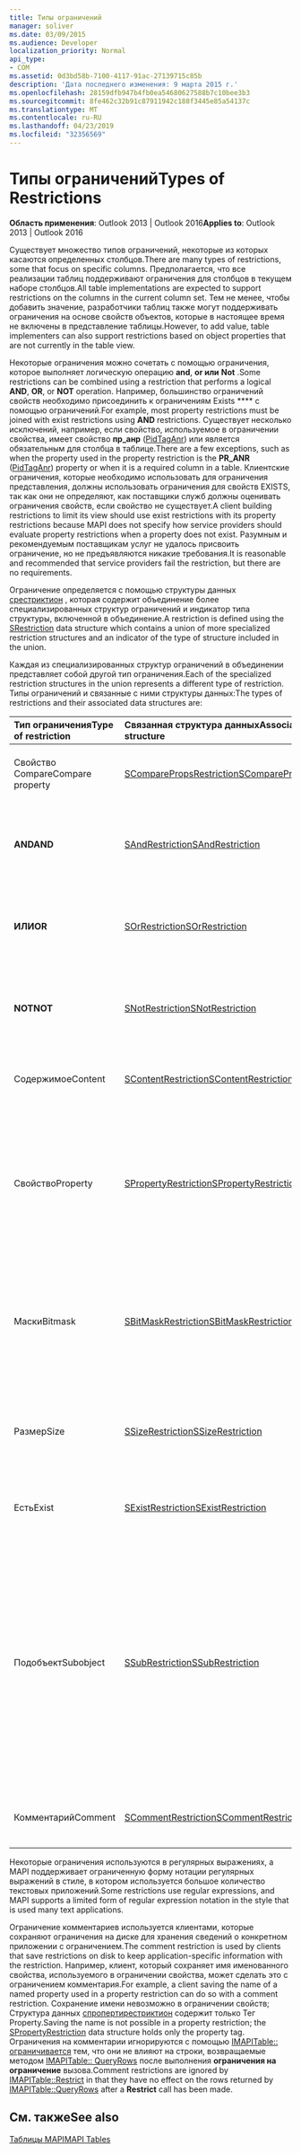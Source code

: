 ```yaml
---
title: Типы ограничений
manager: soliver
ms.date: 03/09/2015
ms.audience: Developer
localization_priority: Normal
api_type:
- COM
ms.assetid: 0d3bd58b-7100-4117-91ac-27139715c85b
description: 'Дата последнего изменения: 9 марта 2015 г.'
ms.openlocfilehash: 28159dfb947b4fb0ea54680627588b7c10bee3b3
ms.sourcegitcommit: 8fe462c32b91c87911942c188f3445e85a54137c
ms.translationtype: MT
ms.contentlocale: ru-RU
ms.lasthandoff: 04/23/2019
ms.locfileid: "32356569"
---
```

# <a name="types-of-restrictions"></a><span data-ttu-id="2a729-103">Типы ограничений</span><span class="sxs-lookup"><span data-stu-id="2a729-103">Types of Restrictions</span></span>

  
  
<span data-ttu-id="2a729-104">**Область применения**: Outlook 2013 | Outlook 2016</span><span class="sxs-lookup"><span data-stu-id="2a729-104">**Applies to**: Outlook 2013 | Outlook 2016</span></span> 
  
<span data-ttu-id="2a729-105">Существует множество типов ограничений, некоторые из которых касаются определенных столбцов.</span><span class="sxs-lookup"><span data-stu-id="2a729-105">There are many types of restrictions, some that focus on specific columns.</span></span> <span data-ttu-id="2a729-106">Предполагается, что все реализации таблиц поддерживают ограничения для столбцов в текущем наборе столбцов.</span><span class="sxs-lookup"><span data-stu-id="2a729-106">All table implementations are expected to support restrictions on the columns in the current column set.</span></span> <span data-ttu-id="2a729-107">Тем не менее, чтобы добавить значение, разработчики таблиц также могут поддерживать ограничения на основе свойств объектов, которые в настоящее время не включены в представление таблицы.</span><span class="sxs-lookup"><span data-stu-id="2a729-107">However, to add value, table implementers can also support restrictions based on object properties that are not currently in the table view.</span></span>
  
<span data-ttu-id="2a729-108">Некоторые ограничения можно сочетать с помощью ограничения, которое выполняет логическую операцию **and**, **or или** **Not** .</span><span class="sxs-lookup"><span data-stu-id="2a729-108">Some restrictions can be combined using a restriction that performs a logical **AND**, **OR**, or **NOT** operation.</span></span> <span data-ttu-id="2a729-109">Например, большинство ограничений свойств необходимо присоединить к ограничениям Exists \*\*\*\* с помощью ограничений.</span><span class="sxs-lookup"><span data-stu-id="2a729-109">For example, most property restrictions must be joined with exist restrictions using **AND** restrictions.</span></span> <span data-ttu-id="2a729-110">Существует несколько исключений, например, если свойство, используемое в ограничении свойства, имеет свойство **пр_анр** ([PidTagAnr](pidtaganr-canonical-property.md)) или является обязательным для столбца в таблице.</span><span class="sxs-lookup"><span data-stu-id="2a729-110">There are a few exceptions, such as when the property used in the property restriction is the **PR_ANR** ([PidTagAnr](pidtaganr-canonical-property.md)) property or when it is a required column in a table.</span></span> <span data-ttu-id="2a729-111">Клиентские ограничения, которые необходимо использовать для ограничения представления, должны использовать ограничения для свойств EXISTS, так как они не определяют, как поставщики служб должны оценивать ограничения свойств, если свойство не существует.</span><span class="sxs-lookup"><span data-stu-id="2a729-111">A client building restrictions to limit its view should use exist restrictions with its property restrictions because MAPI does not specify how service providers should evaluate property restrictions when a property does not exist.</span></span> <span data-ttu-id="2a729-112">Разумным и рекомендуемым поставщикам услуг не удалось присвоить ограничение, но не предъявляются никакие требования.</span><span class="sxs-lookup"><span data-stu-id="2a729-112">It is reasonable and recommended that service providers fail the restriction, but there are no requirements.</span></span> 
  
<span data-ttu-id="2a729-113">Ограничение определяется с помощью структуры данных [срестриктион](srestriction.md) , которая содержит объединение более специализированных структур ограничений и индикатор типа структуры, включенной в объединение.</span><span class="sxs-lookup"><span data-stu-id="2a729-113">A restriction is defined using the [SRestriction](srestriction.md) data structure which contains a union of more specialized restriction structures and an indicator of the type of structure included in the union.</span></span> 
  
<span data-ttu-id="2a729-114">Каждая из специализированных структур ограничений в объединении представляет собой другой тип ограничения.</span><span class="sxs-lookup"><span data-stu-id="2a729-114">Each of the specialized restriction structures in the union represents a different type of restriction.</span></span> <span data-ttu-id="2a729-115">Типы ограничений и связанные с ними структуры данных:</span><span class="sxs-lookup"><span data-stu-id="2a729-115">The types of restrictions and their associated data structures are:</span></span>
  
|<span data-ttu-id="2a729-116">**Тип ограничения**</span><span class="sxs-lookup"><span data-stu-id="2a729-116">**Type of restriction**</span></span>|<span data-ttu-id="2a729-117">**Связанная структура данных**</span><span class="sxs-lookup"><span data-stu-id="2a729-117">**Associated data structure**</span></span>|<span data-ttu-id="2a729-118">**Описание**</span><span class="sxs-lookup"><span data-stu-id="2a729-118">**Description**</span></span>|
|:-----|:-----|:-----|
|<span data-ttu-id="2a729-119">Свойство Compare</span><span class="sxs-lookup"><span data-stu-id="2a729-119">Compare property</span></span>  <br/> |[<span data-ttu-id="2a729-120">SComparePropsRestriction</span><span class="sxs-lookup"><span data-stu-id="2a729-120">SComparePropsRestriction</span></span>](scomparepropsrestriction.md) <br/> |<span data-ttu-id="2a729-121">Сравнивает два свойства одного и того же типа.</span><span class="sxs-lookup"><span data-stu-id="2a729-121">Compares two properties of the same type.</span></span>  <br/> |
|<span data-ttu-id="2a729-122">**AND**</span><span class="sxs-lookup"><span data-stu-id="2a729-122">**AND**</span></span> <br/> |[<span data-ttu-id="2a729-123">SAndRestriction</span><span class="sxs-lookup"><span data-stu-id="2a729-123">SAndRestriction</span></span>](sandrestriction.md) <br/> |<span data-ttu-id="2a729-124">Выполняет логическую операцию **и** над двумя или более ограничениями.</span><span class="sxs-lookup"><span data-stu-id="2a729-124">Performs a logical **AND** operation on two or more restrictions.</span></span>  <br/> |
|<span data-ttu-id="2a729-125">**ИЛИ**</span><span class="sxs-lookup"><span data-stu-id="2a729-125">**OR**</span></span> <br/> |[<span data-ttu-id="2a729-126">SOrRestriction</span><span class="sxs-lookup"><span data-stu-id="2a729-126">SOrRestriction</span></span>](sorrestriction.md) <br/> |<span data-ttu-id="2a729-127">Выполняет операцию логического \*\*\*\* действия над двумя или более ограничениями.</span><span class="sxs-lookup"><span data-stu-id="2a729-127">Performs a logical **OR** operation on two or more restrictions.</span></span>  <br/> |
|<span data-ttu-id="2a729-128">**NOT**</span><span class="sxs-lookup"><span data-stu-id="2a729-128">**NOT**</span></span> <br/> |[<span data-ttu-id="2a729-129">SNotRestriction</span><span class="sxs-lookup"><span data-stu-id="2a729-129">SNotRestriction</span></span>](snotrestriction.md) <br/> |<span data-ttu-id="2a729-130">Выполняет операцию логического действия **не** над двумя или более ограничениями.</span><span class="sxs-lookup"><span data-stu-id="2a729-130">Performs a logical **NOT** operation on two or more restrictions.</span></span>  <br/> |
|<span data-ttu-id="2a729-131">Содержимое</span><span class="sxs-lookup"><span data-stu-id="2a729-131">Content</span></span>  <br/> |[<span data-ttu-id="2a729-132">SContentRestriction</span><span class="sxs-lookup"><span data-stu-id="2a729-132">SContentRestriction</span></span>](scontentrestriction.md) <br/> |<span data-ttu-id="2a729-133">Определяет расположение указанных данных.</span><span class="sxs-lookup"><span data-stu-id="2a729-133">Locates specified data.</span></span>  <br/> |
|<span data-ttu-id="2a729-134">Свойство</span><span class="sxs-lookup"><span data-stu-id="2a729-134">Property</span></span>  <br/> |[<span data-ttu-id="2a729-135">SPropertyRestriction</span><span class="sxs-lookup"><span data-stu-id="2a729-135">SPropertyRestriction</span></span>](spropertyrestriction.md) <br/> |<span data-ttu-id="2a729-136">Задает определенное значение свойства в качестве критерия для сравнения.</span><span class="sxs-lookup"><span data-stu-id="2a729-136">Specifies a particular property value as criteria for matching.</span></span> <span data-ttu-id="2a729-137">Можно использовать, например, для поиска определенного типа вложения.</span><span class="sxs-lookup"><span data-stu-id="2a729-137">Can be used, for example, to search for a particular type of attachment.</span></span>  <br/> |
|<span data-ttu-id="2a729-138">Маски</span><span class="sxs-lookup"><span data-stu-id="2a729-138">Bitmask</span></span>  <br/> |[<span data-ttu-id="2a729-139">SBitMaskRestriction</span><span class="sxs-lookup"><span data-stu-id="2a729-139">SBitMaskRestriction</span></span>](sbitmaskrestriction.md) <br/> |<span data-ttu-id="2a729-140">ПриМеняет битовую маску к свойству ПТ_ЛОНГ, как правило, для определения того, установлены ли определенные флаги.</span><span class="sxs-lookup"><span data-stu-id="2a729-140">Applies a bitmask to a PT_LONG property, typically to determine whether particular flags are set.</span></span>  <br/> |
|<span data-ttu-id="2a729-141">Размер</span><span class="sxs-lookup"><span data-stu-id="2a729-141">Size</span></span>  <br/> |[<span data-ttu-id="2a729-142">SSizeRestriction</span><span class="sxs-lookup"><span data-stu-id="2a729-142">SSizeRestriction</span></span>](ssizerestriction.md) <br/> |<span data-ttu-id="2a729-143">Проверяет размер свойства с помощью стандартных реляционных операторов.</span><span class="sxs-lookup"><span data-stu-id="2a729-143">Tests the size of a property using standard relational operators.</span></span>  <br/> |
|<span data-ttu-id="2a729-144">Есть</span><span class="sxs-lookup"><span data-stu-id="2a729-144">Exist</span></span>  <br/> |[<span data-ttu-id="2a729-145">SExistRestriction</span><span class="sxs-lookup"><span data-stu-id="2a729-145">SExistRestriction</span></span>](sexistrestriction.md) <br/> |<span data-ttu-id="2a729-146">Проверяет, имеет ли объект значение для свойства.</span><span class="sxs-lookup"><span data-stu-id="2a729-146">Tests whether an object has a value for a property.</span></span>  <br/> |
|<span data-ttu-id="2a729-147">Подобъект</span><span class="sxs-lookup"><span data-stu-id="2a729-147">Subobject</span></span>  <br/> |[<span data-ttu-id="2a729-148">SSubRestriction</span><span class="sxs-lookup"><span data-stu-id="2a729-148">SSubRestriction</span></span>](ssubrestriction.md) <br/> |<span data-ttu-id="2a729-149">Используется для поиска по подобъектам или к объектам, доступ к которым невозможен с помощью идентификатора записи, например получателей и вложений.</span><span class="sxs-lookup"><span data-stu-id="2a729-149">Used for searching through subobjects, or objects that cannot be accessed with an entry identifier, such as recipients and attachments.</span></span> <span data-ttu-id="2a729-150">Можно использовать, например, для поиска сообщений для определенного получателя.</span><span class="sxs-lookup"><span data-stu-id="2a729-150">Can be used, for example, to look for messages for a particular recipient.</span></span>  <br/> |
|<span data-ttu-id="2a729-151">Комментарий</span><span class="sxs-lookup"><span data-stu-id="2a729-151">Comment</span></span>  <br/> |[<span data-ttu-id="2a729-152">SCommentRestriction</span><span class="sxs-lookup"><span data-stu-id="2a729-152">SCommentRestriction</span></span>](scommentrestriction.md) <br/> |<span data-ttu-id="2a729-153">Связывает объект с набором именованных свойств.</span><span class="sxs-lookup"><span data-stu-id="2a729-153">Associates an object with a set of named properties.</span></span>  <br/> |
   
<span data-ttu-id="2a729-154">Некоторые ограничения используются в регулярных выражениях, а MAPI поддерживает ограниченную форму нотации регулярных выражений в стиле, в котором используется большое количество текстовых приложений.</span><span class="sxs-lookup"><span data-stu-id="2a729-154">Some restrictions use regular expressions, and MAPI supports a limited form of regular expression notation in the style that is used many text applications.</span></span>
  
<span data-ttu-id="2a729-155">Ограничение комментариев используется клиентами, которые сохраняют ограничения на диске для хранения сведений о конкретном приложении с ограничением.</span><span class="sxs-lookup"><span data-stu-id="2a729-155">The comment restriction is used by clients that save restrictions on disk to keep application-specific information with the restriction.</span></span> <span data-ttu-id="2a729-156">Например, клиент, который сохраняет имя именованного свойства, используемого в ограничении свойства, может сделать это с ограничением комментария.</span><span class="sxs-lookup"><span data-stu-id="2a729-156">For example, a client saving the name of a named property used in a property restriction can do so with a comment restriction.</span></span> <span data-ttu-id="2a729-157">Сохранение имени невозможно в ограничении свойств; Структура данных [спропертирестриктион](spropertyrestriction.md) содержит только Тег Property.</span><span class="sxs-lookup"><span data-stu-id="2a729-157">Saving the name is not possible in a property restriction; the [SPropertyRestriction](spropertyrestriction.md) data structure holds only the property tag.</span></span> <span data-ttu-id="2a729-158">Ограничения на комментарии игнорируются с помощью [IMAPITable:: ограничивается](imapitable-restrict.md) тем, что они не влияют на строки, возвращаемые методом [IMAPITable:: QueryRows](imapitable-queryrows.md) после выполнения **ограничения на ограничение** вызова.</span><span class="sxs-lookup"><span data-stu-id="2a729-158">Comment restrictions are ignored by [IMAPITable::Restrict](imapitable-restrict.md) in that they have no effect on the rows returned by [IMAPITable::QueryRows](imapitable-queryrows.md) after a **Restrict** call has been made.</span></span> 
  
## <a name="see-also"></a><span data-ttu-id="2a729-159">См. также</span><span class="sxs-lookup"><span data-stu-id="2a729-159">See also</span></span>



[<span data-ttu-id="2a729-160">Таблицы MAPI</span><span class="sxs-lookup"><span data-stu-id="2a729-160">MAPI Tables</span></span>](mapi-tables.md)

